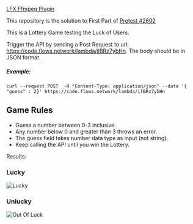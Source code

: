 [LFX Ffmpeg Plugin](https://github.com/WasmEdge/WasmEdge/issues/2689)

This repository is the solution to First Part of [Pretest #2692](https://github.com/WasmEdge/WasmEdge/discussions/2692)

This is a Lottery Game testing the Luck of Users. 

Trigger the API by sending a Post Request to url: https://code.flows.network/lambda/ilBRz7ybHn. The body should be in JSON format.


##### Example:
```
curl --request POST  -H "Content-Type: application/json" --data '{ "guess" : 2}' https://code.flows.network/lambda/ilBRz7ybHn
```

## Game Rules
* Guess a number between 0-3 inclusive.
* Any number below 0 and greater than 3 throws an error.
* The guess field takes number data type as input (not string).
* Keep calling the API until you win the Lottery.

Results:
### Lucky
![Lucky](https://github.com/Hrushi20/rust-lottery/blob/main/assets/lucky.png)

### Unlucky
![Out Of Luck](https://github.com/Hrushi20/rust-lottery/blob/main/assets/out-of-luck.png)





